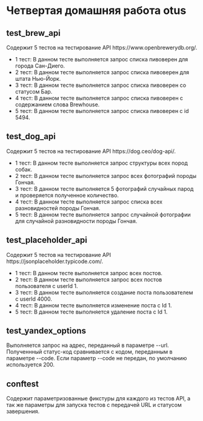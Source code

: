 <h1>Четвертая домашняя работа otus</h1>
<h2>test_brew_api</h2>
Содержит 5 тестов на тестирование API https://www.openbrewerydb.org/. 
<ul>
<li>1 тест:
В данном тесте выполняется запрос списка пивоверен для города Сан-Диего.</li>
<li>2 тест:
В данном тесте выполняется запрос списка пивоверен для штата Нью-Йорк.</li>
<li>3 тест:
В данном тесте выполняется запрос списка пивоверен со статусом Бар.</li>
<li>4 тест:
В данном тесте выполняется запрос списка пивоверен с содержанием слова Brewhouse.</li>
<li>5 тест:
В данном тесте выполняется запрос списка пивоверен с id 5494.</li>
</ul>
<h2>test_dog_api</h2>
Содержит 5 тестов на тестирование API https://dog.ceo/dog-api/.
<ul>
<li>1 тест:
В данном тесте выполняется запрос структуры всех пород собак.</li>
<li>2 тест:
В данном тесте выполняется запрос всех фотографий породы Гончая.</li>
<li>3 тест:
В данном тесте выполняется 5 фотографий случайных парод и проверяется
полученное количество.</li>
<li>4 тест:
В данном тесте выполняется запрос списка всех разновидностей 
породы Гончая.</li>
<li>5 тест:
В данном тесте выполняется запрос случайной фотографии 
для случайной разновидности породы Гончая.</li>
</ul>
<h2>test_placeholder_api</h2>
Содержит 5 тестов на тестирование API https://jsonplaceholder.typicode.com/.
<ul>
<li>1 тест:
В данном тесте выполняется запрос всех постов.</li>
<li>2 тест:
В данном тесте выполняется запрос всех постов пользователя с
userId 1.</li>
<li>3 тест:
В данном тесте выполняется создание поста пользователем с 
userId 4000.</li>
<li>4 тест:
В данном тесте выполняется изменение поста с Id 1.</li>
<li>5 тест:
В данном тесте выполняется удаление поста с Id 1.</li>
</ul>
<h2>test_yandex_options</h2>
Выполняется запрос на адрес, переданный в параметре --url. Полученнный
статус-код сравнивается с кодом, переданным в параметре --code. 
Если параметр --code не передан, по умолчанию используется 200.
<h2>conftest</h2>
Содержит параметризованные фикстуры для каждого из тестов API, 
а так же параметры для запуска тестов с передачей URL и статусом 
завершения.